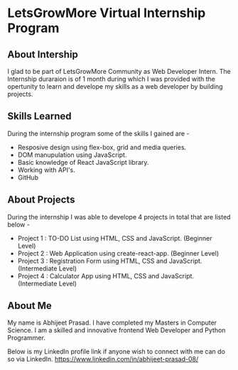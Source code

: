 # LetsGrowMore Virtual Internship Program

## About Intership
I glad to be part of LetsGrowMore Community as Web Developer Intern. The Internship duraraion is of 1 month during which I was provided with the opertunity to learn and develope my skills as a web developer by building projects.

## Skills Learned
During the internship program some of the skills I gained are - 
- Resposive design using flex-box, grid and media queries.
- DOM manupulation using JavaScript.
- Basic knowledge of React JavaScript library.
- Working with API's.
- GitHub
 
## About Projects
During the internship I was able to develope 4 projects in total that are listed below - 
- Project 1 : TO-DO List using HTML, CSS and JavaScript. (Beginner Level)
- Project 2 : Web Application using create-react-app. (Beginner Level)
- Project 3 : Registration Form using HTML, CSS and JavaScript. (Intermediate Level)
- Project 4 : Calculator App using HTML, CSS and JavaScript. (Intermediate Level)

## About Me
My name is Abhijeet Prasad. I have completed my Masters in Computer Science. I am a skilled and innovative frontend Web Developer and Python Programmer.

Below is my LinkedIn profile link if anyone wish to connect with me can do so via LinkedIn.
https://www.linkedin.com/in/abhijeet-prasad-08/
